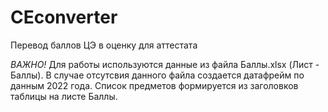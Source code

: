 # CEconverter
Перевод баллов ЦЭ в оценку для аттестата

_ВАЖНО!_
Для работы используются данные из файла Баллы.xlsx (Лист - Баллы).
В случае отсутсвия данного файла создается датафрейм по данным 2022 года.
Список предметов формируется из заголовков таблицы на листе Баллы.
